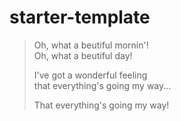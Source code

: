 # starter-template
> Oh, what a beutiful mornin'!  
> Oh, what a beutiful day!
>
> I've got a wonderful feeling  
> that everything's going my way...
>
> That everything's going my way!
